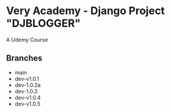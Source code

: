 # Very Academy - Django Project "DJBLOGGER"

A Udemy Course

## Branches

- main
- dev-v1.0.1
- dev-1.0.2a
- dev-1.0.3
- dev-v1.0.4
- dev-v1.0.5
